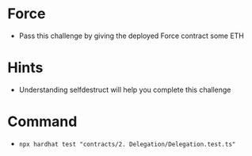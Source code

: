 # Force

- Pass this challenge by giving the deployed Force contract some ETH

# Hints

- Understanding selfdestruct will help you complete this challenge

# Command

- `npx hardhat test "contracts/2. Delegation/Delegation.test.ts"`
